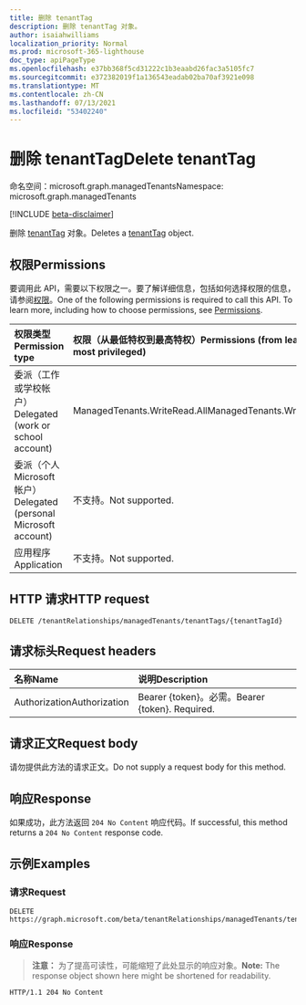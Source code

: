 ```yaml
---
title: 删除 tenantTag
description: 删除 tenantTag 对象。
author: isaiahwilliams
localization_priority: Normal
ms.prod: microsoft-365-lighthouse
doc_type: apiPageType
ms.openlocfilehash: e37bb368f5cd31222c1b3eaabd26fac3a5105fc7
ms.sourcegitcommit: e372382019f1a136543eadab02ba70af3921e098
ms.translationtype: MT
ms.contentlocale: zh-CN
ms.lasthandoff: 07/13/2021
ms.locfileid: "53402240"
---
```

# <a name="delete-tenanttag"></a><span data-ttu-id="51dd6-103">删除 tenantTag</span><span class="sxs-lookup"><span data-stu-id="51dd6-103">Delete tenantTag</span></span>
<span data-ttu-id="51dd6-104">命名空间：microsoft.graph.managedTenants</span><span class="sxs-lookup"><span data-stu-id="51dd6-104">Namespace: microsoft.graph.managedTenants</span></span>

[!INCLUDE [beta-disclaimer](../../includes/beta-disclaimer.md)]

<span data-ttu-id="51dd6-105">删除 [tenantTag](../resources/managedtenants-tenanttag.md) 对象。</span><span class="sxs-lookup"><span data-stu-id="51dd6-105">Deletes a [tenantTag](../resources/managedtenants-tenanttag.md) object.</span></span>

## <a name="permissions"></a><span data-ttu-id="51dd6-106">权限</span><span class="sxs-lookup"><span data-stu-id="51dd6-106">Permissions</span></span>
<span data-ttu-id="51dd6-p101">要调用此 API，需要以下权限之一。要了解详细信息，包括如何选择权限的信息，请参阅[权限](/graph/permissions-reference)。</span><span class="sxs-lookup"><span data-stu-id="51dd6-p101">One of the following permissions is required to call this API. To learn more, including how to choose permissions, see [Permissions](/graph/permissions-reference).</span></span>

|<span data-ttu-id="51dd6-109">权限类型</span><span class="sxs-lookup"><span data-stu-id="51dd6-109">Permission type</span></span>|<span data-ttu-id="51dd6-110">权限（从最低特权到最高特权）</span><span class="sxs-lookup"><span data-stu-id="51dd6-110">Permissions (from least to most privileged)</span></span>|
|:---|:---|
|<span data-ttu-id="51dd6-111">委派（工作或学校帐户）</span><span class="sxs-lookup"><span data-stu-id="51dd6-111">Delegated (work or school account)</span></span>|<span data-ttu-id="51dd6-112">ManagedTenants.WriteRead.All</span><span class="sxs-lookup"><span data-stu-id="51dd6-112">ManagedTenants.WriteRead.All</span></span>|
|<span data-ttu-id="51dd6-113">委派（个人 Microsoft 帐户）</span><span class="sxs-lookup"><span data-stu-id="51dd6-113">Delegated (personal Microsoft account)</span></span>|<span data-ttu-id="51dd6-114">不支持。</span><span class="sxs-lookup"><span data-stu-id="51dd6-114">Not supported.</span></span>|
|<span data-ttu-id="51dd6-115">应用程序</span><span class="sxs-lookup"><span data-stu-id="51dd6-115">Application</span></span>|<span data-ttu-id="51dd6-116">不支持。</span><span class="sxs-lookup"><span data-stu-id="51dd6-116">Not supported.</span></span>|

## <a name="http-request"></a><span data-ttu-id="51dd6-117">HTTP 请求</span><span class="sxs-lookup"><span data-stu-id="51dd6-117">HTTP request</span></span>

<!-- {
  "blockType": "ignored"
}
-->
``` http
DELETE /tenantRelationships/managedTenants/tenantTags/{tenantTagId}
```

## <a name="request-headers"></a><span data-ttu-id="51dd6-118">请求标头</span><span class="sxs-lookup"><span data-stu-id="51dd6-118">Request headers</span></span>
|<span data-ttu-id="51dd6-119">名称</span><span class="sxs-lookup"><span data-stu-id="51dd6-119">Name</span></span>|<span data-ttu-id="51dd6-120">说明</span><span class="sxs-lookup"><span data-stu-id="51dd6-120">Description</span></span>|
|:---|:---|
|<span data-ttu-id="51dd6-121">Authorization</span><span class="sxs-lookup"><span data-stu-id="51dd6-121">Authorization</span></span>|<span data-ttu-id="51dd6-p102">Bearer {token}。必需。</span><span class="sxs-lookup"><span data-stu-id="51dd6-p102">Bearer {token}. Required.</span></span>|

## <a name="request-body"></a><span data-ttu-id="51dd6-124">请求正文</span><span class="sxs-lookup"><span data-stu-id="51dd6-124">Request body</span></span>
<span data-ttu-id="51dd6-125">请勿提供此方法的请求正文。</span><span class="sxs-lookup"><span data-stu-id="51dd6-125">Do not supply a request body for this method.</span></span>

## <a name="response"></a><span data-ttu-id="51dd6-126">响应</span><span class="sxs-lookup"><span data-stu-id="51dd6-126">Response</span></span>

<span data-ttu-id="51dd6-127">如果成功，此方法返回 `204 No Content` 响应代码。</span><span class="sxs-lookup"><span data-stu-id="51dd6-127">If successful, this method returns a `204 No Content` response code.</span></span>

## <a name="examples"></a><span data-ttu-id="51dd6-128">示例</span><span class="sxs-lookup"><span data-stu-id="51dd6-128">Examples</span></span>

### <a name="request"></a><span data-ttu-id="51dd6-129">请求</span><span class="sxs-lookup"><span data-stu-id="51dd6-129">Request</span></span>
<!-- {
  "blockType": "request",
  "name": "delete_tenanttag"
}
-->
``` http
DELETE https://graph.microsoft.com/beta/tenantRelationships/managedTenants/tenantTags/{tenantTagId}
```


### <a name="response"></a><span data-ttu-id="51dd6-130">响应</span><span class="sxs-lookup"><span data-stu-id="51dd6-130">Response</span></span>
><span data-ttu-id="51dd6-131">**注意：** 为了提高可读性，可能缩短了此处显示的响应对象。</span><span class="sxs-lookup"><span data-stu-id="51dd6-131">**Note:** The response object shown here might be shortened for readability.</span></span>
<!-- {
  "blockType": "response",
  "truncated": true
}
-->
``` http
HTTP/1.1 204 No Content
```
